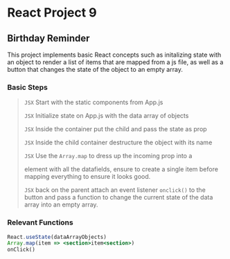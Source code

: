 # React Project 9

## Birthday Reminder

This project implements basic React concepts such as initalizing state with an object to render a list of items that are mapped from a js file, as well as a button that changes the state of the object to an empty array.



### Basic Steps

> `JSX` Start with the static components from App.js 
> 
> `JSX` Initialize state on App.js with the data array of objects
> 
> `JSX` Inside the container put the child <List/> and pass the state as prop
> 
> `JSX` Inside the child container destructure the object with its name 
> 
> `JSX` Use the `Array.map` to dress up the incoming prop into a <Section><Section> element with all the datafields, ensure to create a single item before mapping everything to ensure it looks good.
> 
> `JSX` back on the parent attach an event listener `onclick()` to the button and pass a function to change the current state of the data array into an empty array.



### Relevant Functions



```jsx
React.useState(dataArrayObjects)
Array.map(item => <section>item<section>)
onClick()
 
```
